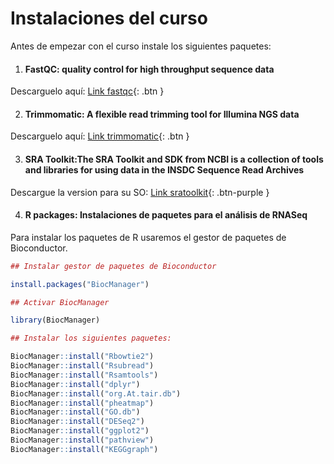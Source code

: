 Instalaciones del curso
===========
Antes de empezar con el curso instale los siguientes paquetes:

1. #### FastQC: quality control for high throughput sequence data

Descarguelo aquí: [Link fastqc](https://www.bioinformatics.babraham.ac.uk/projects/fastqc/){: .btn }

2. #### Trimmomatic: A flexible read trimming tool for Illumina NGS data

Descarguelo aquí: [Link trimmomatic](http://www.usadellab.org/cms/index.php?page=trimmomatic){: .btn }  

3. #### SRA Toolkit:The SRA Toolkit and SDK from NCBI is a collection of tools and libraries for using data in the INSDC Sequence Read Archives

Descargue la version para su SO: [Link sratoolkit](https://trace.ncbi.nlm.nih.gov/Traces/sra/sra.cgi?view=software){: .btn-purple }

4. #### R packages: Instalaciones de paquetes para el análisis de RNASeq

Para instalar los paquetes de R usaremos el gestor de paquetes de Bioconductor.

```r
## Instalar gestor de paquetes de Bioconductor

install.packages("BiocManager")

## Activar BiocManager

library(BiocManager)
```

```r
## Instalar los siguientes paquetes:

BiocManager::install("Rbowtie2")
BiocManager::install("Rsubread")
BiocManager::install("Rsamtools")
BiocManager::install("dplyr")
BiocManager::install("org.At.tair.db")
BiocManager::install("pheatmap")
BiocManager::install("GO.db")
BiocManager::install("DESeq2")
BiocManager::install("ggplot2")
BiocManager::install("pathview")
BiocManager::install("KEGGgraph")

```  
